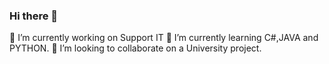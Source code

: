 ### Hi there 👋

🔭 I’m currently working on Support IT
🌱 I’m currently learning C#,JAVA and PYTHON.
👯 I’m looking to collaborate on a University project.
<!--
**cardiaz24/cardiaz24** is a ✨ _special_ ✨ repository because its `README.md` (this file) appears on your GitHub profile.
-->






